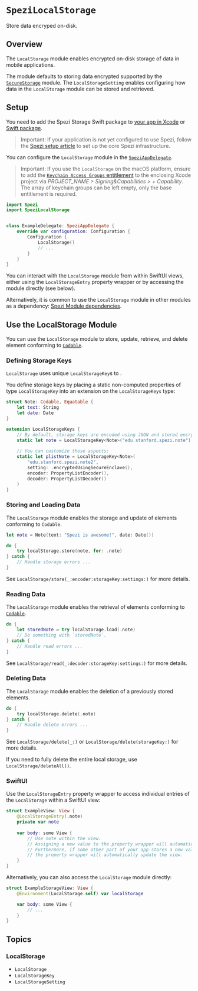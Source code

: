 # ``SpeziLocalStorage``

<!--
                  
This source file is part of the Stanford Spezi open-source project

SPDX-FileCopyrightText: 2022 Stanford University and the project authors (see CONTRIBUTORS.md)

SPDX-License-Identifier: MIT
             
-->

Store data encryped on-disk.

## Overview

The `LocalStorage` module enables encrypted on-disk storage of data in mobile applications.

The module defaults to storing data encrypted supported by the [`SecureStorage`](https://swiftpackageindex.com/StanfordSpezi/SpeziStorage/documentation/spezisecurestorage) module.
The ``LocalStorageSetting`` enables configuring how data in the `LocalStorage` module can be stored and retrieved.


## Setup

You need to add the Spezi Storage Swift package to
[your app in Xcode](https://developer.apple.com/documentation/xcode/adding-package-dependencies-to-your-app#) or
[Swift package](https://developer.apple.com/documentation/xcode/creating-a-standalone-swift-package-with-xcode#Add-a-dependency-on-another-Swift-package).

> Important: If your application is not yet configured to use Spezi, follow the [Spezi setup article](https://swiftpackageindex.com/stanfordspezi/spezi/documentation/spezi/initial-setup) to set up the core Spezi infrastructure.

You can configure the `LocalStorage` module in the [`SpeziAppDelegate`](https://swiftpackageindex.com/stanfordspezi/spezi/documentation/spezi/speziappdelegate).

> Important: If you use the ``LocalStorage`` on the macOS platform, ensure to add the [`Keychain Access Groups` entitlement](https://developer.apple.com/documentation/bundleresources/entitlements/keychain-access-groups) to the enclosing Xcode project via *PROJECT_NAME > Signing&Capabilities > + Capability*. The array of keychain groups can be left empty, only the base entitlement is required.

```swift
import Spezi
import SpeziLocalStorage


class ExampleDelegate: SpeziAppDelegate {
    override var configuration: Configuration {
        Configuration {
            LocalStorage()
            // ...
        }
    }
}
```


You can interact with the `LocalStorage` module from within SwiftUI views, either using the ``LocalStorageEntry`` property wrapper or by accessing the module directly (see below). 

Alternatively, it is common to use the `LocalStorage` module in other modules as a dependency: [Spezi Module dependencies](https://swiftpackageindex.com/stanfordspezi/spezi/documentation/spezi/module-dependency).


## Use the LocalStorage Module

You can use the `LocalStorage` module to store, update, retrieve, and delete element conforming to [`Codable`](https://developer.apple.com/documentation/swift/codable).


### Defining Storage Keys

`LocalStorage` uses unique ``LocalStorageKey``s to .

You define storage keys by placing a static non-computed properties of type ``LocalStorageKey`` into an extension on the ``LocalStorageKeys`` type:

```swift
struct Note: Codable, Equatable {
    let text: String
    let date: Date
}

extension LocalStorageKeys {
    // By default, storage keys are encoded using JSON and stored encrypted.
    static let note = LocalStorageKey<Note>("edu.stanford.spezi.note")
    
    // You can customize these aspects:
    static let plistNote = LocalStorageKey<Note>(
        "edu.stanford.spezi.note2",
        setting: .encryptedUsingSecureEnclave(),
        encoder: PropertyListEncoder(),
        decoder: PropertyListDecoder()
    )
}
```


### Storing and Loading Data

The `LocalStorage` module enables the storage and update of elements conforming to `Codable`.

```swift
let note = Note(text: "Spezi is awesome!", date: Date())

do {
    try localStorage.store(note, for: .note)
} catch {
    // Handle storage errors ...
}
```

See ``LocalStorage/store(_:encoder:storageKey:settings:)`` for more details.



### Reading Data

The `LocalStorage` module enables the retrieval of elements conforming to [`Codable`](https://developer.apple.com/documentation/swift/codable).

```swift
do {
    let storedNote = try localStorage.load(.note)
    // Do something with `storedNote`.
} catch {
    // Handle read errors ...
}
```

See ``LocalStorage/read(_:decoder:storageKey:settings:)`` for more details.


### Deleting Data

The `LocalStorage` module enables the deletion of a previously stored elements.

```swift
do {
    try localStorage.delete(.note)
} catch {
    // Handle delete errors ...
}
```

See ``LocalStorage/delete(_:)`` or ``LocalStorage/delete(storageKey:)`` for more details.

If you need to fully delete the entire local storage, use ``LocalStorage/deleteAll()``.


### SwiftUI

Use the ``LocalStorageEntry`` property wrapper to access individual entries of the `LocalStorage` within a SwiftUI view:
```swift
struct ExampleView: View {
    @LocalStorageEntry(.note)
    private var note
    
    var body: some View {
        // Use note within the view.
        // Assigning a new value to the property wrapper will automatically store it into the LocalStorage.
        // Furthermore, if some other part of your app stores a new value for the `.note` key,
        // the property wrapper will automatically update the view.
    }
}
```

Alternatively, you can also access the `LocalStorage` module directly:

```swift
struct ExampleStorageView: View {
    @Environment(LocalStorage.self) var localStorage

    var body: some View {
        // ...
    }
}
```



## Topics

### LocalStorage

- ``LocalStorage``
- ``LocalStorageKey``
- ``LocalStorageSetting``

